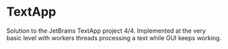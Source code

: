 # TextApp

Solution to the JetBrains TextApp project 4/4.
Implemented at the very basic level with workers threads processing a text while GUI keeps working.
